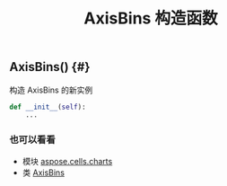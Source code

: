 ﻿---
title: AxisBins 构造函数
second_title: Aspose.Cells for Python via .NET API 参考文献
description:
type: docs
weight: 10
url: /zh/python-net/aspose.cells.charts/axisbins/__init__/
is_root: false
---
##  AxisBins() {#}
构造 AxisBins 的新实例



```python
def __init__(self):
    ...
```





### 也可以看看
* 模块 [aspose.cells.charts](../../)
* 类 [AxisBins](/cells/zh/python-net/aspose.cells.charts/axisbins)
